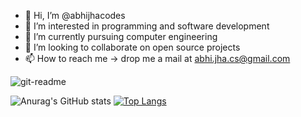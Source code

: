 - 👋 Hi, I’m @abhijhacodes
- 👀 I’m interested in programming and software development
- 🌱 I’m currently pursuing computer engineering
- 💞️ I’m looking to collaborate on open source projects
- 📫 How to reach me -> drop me a mail at abhi.jha.cs@gmail.com

![git-readme](https://user-images.githubusercontent.com/77770628/119362978-ef59fd80-bcca-11eb-8066-9d6470996f8d.png)

![Anurag's GitHub stats](https://github-readme-stats.vercel.app/api?username=abhijhacodes&show_icons=true&theme=highcontrast) [![Top Langs](https://github-readme-stats.vercel.app/api/top-langs/?username=abhijhacodes&layout=compact&exclude_repo=abhi-jha-portfolio&langs_count=10)](https://github.com/anuraghazra/github-readme-stats)

